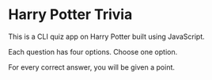 # Harry Potter Trivia

This is a CLI quiz app on Harry Potter built using JavaScript.

Each question has four options. Choose one option.

For every correct answer, you will be given a point.
